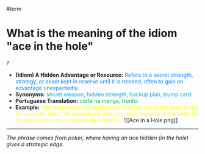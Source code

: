 #term 

# What is the meaning of the idiom "ace in the hole"
?
* **(Idiom) A Hidden Advantage or Resource:** <span style="color:rgb(0, 132, 255)">Refers to a secret strength, strategy, or asset kept in reserve until it is needed, often to gain an advantage unexpectedly.</span>
* **Synonyms:** <span style="color:rgb(0, 176, 240)">secret weapon, hidden strength, backup plan, trump card.</span>
* **Portuguese Translation:** <span style="color:rgb(0, 176, 80)">carta na manga, trunfo.</span>
* **Example:** <span style="color:rgb(255, 255, 0)">"Her experience in negotiations was her ace in the hole during the contract talks." (A experiência dela em negociações era sua carta na manga durante as conversas de contrato.)</span>
![[Ace in a Hole.png]]
---
*The phrase comes from poker, where having an ace hidden (in the hole) gives a strategic edge.*
<!--SR:!2025-06-23,14,290-->
